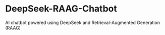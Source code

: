 # DeepSeek-RAAG-Chatbot
 AI chatbot powered using DeepSeek and Retrieval-Augmented Generation (RAAG)
